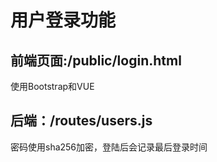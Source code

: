# 用户登录功能
## 前端页面:/public/login.html
使用Bootstrap和VUE
## 后端：/routes/users.js
密码使用sha256加密，登陆后会记录最后登录时间